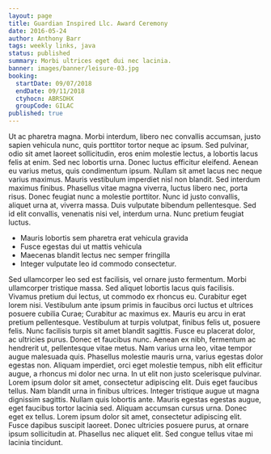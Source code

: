 ```yaml
---
layout: page
title: Guardian Inspired Llc. Award Ceremony
date: 2016-05-24
author: Anthony Barr
tags: weekly links, java
status: published
summary: Morbi ultrices eget dui nec lacinia.
banner: images/banner/leisure-03.jpg
booking:
  startDate: 09/07/2018
  endDate: 09/11/2018
  ctyhocn: ABRSDHX
  groupCode: GILAC
published: true
---
```

Ut ac pharetra magna. Morbi interdum, libero nec convallis accumsan, justo sapien vehicula nunc, quis porttitor tortor neque ac ipsum. Sed pulvinar, odio sit amet laoreet sollicitudin, eros enim molestie lectus, a lobortis lacus felis at enim. Sed nec lobortis urna. Donec luctus efficitur eleifend. Aenean eu varius metus, quis condimentum ipsum. Nullam sit amet lacus nec neque varius maximus. Mauris vestibulum imperdiet nisl non blandit. Sed interdum maximus finibus. Phasellus vitae magna viverra, luctus libero nec, porta risus. Donec feugiat nunc a molestie porttitor. Nunc id justo convallis, aliquet urna at, viverra massa. Duis vulputate bibendum pellentesque. Sed id elit convallis, venenatis nisi vel, interdum urna. Nunc pretium feugiat luctus.

* Mauris lobortis sem pharetra erat vehicula gravida
* Fusce egestas dui ut mattis vehicula
* Maecenas blandit lectus nec semper fringilla
* Integer vulputate leo id commodo consectetur.

Sed ullamcorper leo sed est facilisis, vel ornare justo fermentum. Morbi ullamcorper tristique massa. Sed aliquet lobortis lacus quis facilisis. Vivamus pretium dui lectus, ut commodo ex rhoncus eu. Curabitur eget lorem nisi. Vestibulum ante ipsum primis in faucibus orci luctus et ultrices posuere cubilia Curae; Curabitur ac maximus ex. Mauris eu arcu in erat pretium pellentesque. Vestibulum at turpis volutpat, finibus felis ut, posuere felis. Nunc facilisis turpis sit amet blandit sagittis. Fusce eu placerat dolor, ac ultricies purus. Donec et faucibus nunc. Aenean ex nibh, fermentum ac hendrerit ut, pellentesque vitae metus. Nam varius urna leo, vitae tempor augue malesuada quis. Phasellus molestie mauris urna, varius egestas dolor egestas non.
Aliquam imperdiet, orci eget molestie tempus, nibh elit efficitur augue, a rhoncus mi dolor nec urna. In ut elit non justo scelerisque pulvinar. Lorem ipsum dolor sit amet, consectetur adipiscing elit. Duis eget faucibus tellus. Nam blandit urna in finibus ultrices. Integer tristique augue ut magna dignissim sagittis. Nullam quis lobortis ante. Mauris egestas egestas augue, eget faucibus tortor lacinia sed. Aliquam accumsan cursus urna. Donec eget ex tellus. Lorem ipsum dolor sit amet, consectetur adipiscing elit. Fusce dapibus suscipit laoreet. Donec ultricies posuere purus, at ornare ipsum sollicitudin at. Phasellus nec aliquet elit. Sed congue tellus vitae mi lacinia tincidunt.
